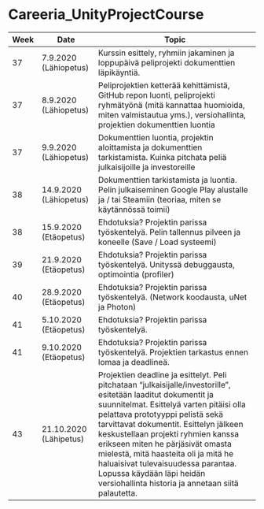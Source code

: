 # Careeria_UnityProjectCourse

| Week | Date | Topic |
| ------------- | ------------- | ------------- |
| 37 | 7.9.2020 (Lähiopetus) | Kurssin esittely, ryhmiin jakaminen ja loppupäivä peliprojekti dokumenttien läpikäyntiä.  |
| 37 | 8.9.2020 (Lähiopetus)  | Peliprojektien ketterää kehittämistä, GitHub repon luonti, peliprojekti ryhmätyönä (mitä kannattaa huomioida, miten valmistautua yms.), versiohallinta, projektien dokumenttien luontia |
| 37 | 9.9.2020 (Lähiopetus)  | Dokumenttien luontia, projektin aloittamista ja dokumenttien tarkistamista. Kuinka pitchata peliä julkaisijoille ja investoreille |
| 38 | 14.9.2020 (Lähiopetus) | Dokumenttien tarkistamista ja luontia. Pelin julkaiseminen Google Play alustalle ja / tai Steamiin (teoriaa, miten se käytännössä toimii) |
| 38 | 15.9.2020 (Etäopetus)  | Ehdotuksia? Projektin parissa työskentelyä. Pelin tallennus pilveen ja koneelle (Save / Load systeemi) |
| 39 | 21.9.2020 (Etäopetus)  | Ehdotuksia? Projektin parissa työskentelyä. Unityssä debuggausta, optimointia (profiler) |
| 40 | 28.9.2020 (Etäopetus)  | Ehdotuksia? Projektin parissa työskentelyä. (Network koodausta, uNet ja Photon) |
| 41 | 5.10.2020 (Etäopetus)  | Ehdotuksia? Projektin parissa työskentelyä. |
| 41 | 9.10.2020 (Etäopetus)  | Ehdotuksia? Projektin parissa työskentelyä. Projektien tarkastus ennen lomaa ja deadlineä. |
| 43 | 21.10.2020 (Lähipetus) | Projektien deadline ja esittelyt. Peli pitchataan “julkaisijalle/investorille”, esitetään laaditut dokumentit ja suunnitelmat. Esittelyä varten pitäisi olla pelattava prototyyppi pelistä sekä tarvittavat dokumentit. Esittelyn jälkeen keskustellaan projekti ryhmien kanssa erikseen miten he pärjäsivät omasta mielestä, mitä haasteita oli ja mitä he haluaisivat tulevaisuudessa parantaa. Lopussa käydään läpi heidän versiohallinta historia ja annetaan siitä palautetta.  |

